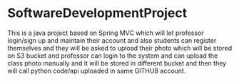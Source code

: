 # SoftwareDevelopmentProject
This is a java project based on Spring MVC which will let professor login/sign up and maintain their account and also students can register
themselves and they will be asked to upload their photo which will be stored on S3 bucket and professor can login to the system and can upload
the class photo manually and it will be stored in different bucket and then they will call python code/api uploaded in same GITHUB account. 
